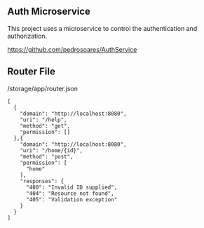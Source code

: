 ## Auth Microservice

This project uses a microservice to control the authentication and authorization.

https://github.com/pedrosoares/AuthService

## Router File

/storage/app/router.json
``` 
[
  {
    "domain": "http://localhost:8080",
    "uri": "/help",
    "method": "get",
    "permission": []
  },{
    "domain": "http://localhost:8080",
    "uri": "/home/{id}",
    "method": "post",
    "permission": [
      "home"
    ],
    "responses": {
      "400": "Invalid ID supplied",
      "404": "Resource not found",
      "405": "Validation exception"
    }
  }
]
```